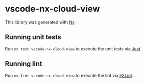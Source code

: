 # vscode-nx-cloud-view

This library was generated with [Nx](https://nx.dev).

## Running unit tests

Run `nx test vscode-nx-cloud-view` to execute the unit tests via [Jest](https://jestjs.io).

## Running lint

Run `nx lint vscode-nx-cloud-view` to execute the lint via [ESLint](https://eslint.org/).
